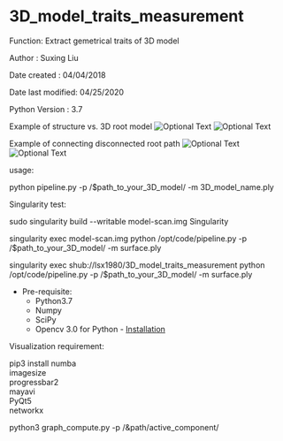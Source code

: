 # 3D_model_traits_measurement

Function: Extract gemetrical traits of 3D model 

Author            : Suxing Liu

Date created      : 04/04/2018

Date last modified: 04/25/2020

Python Version    : 3.7


Example of structure vs. 3D root model
![Optional Text](../master/media/image3.png) ![Optional Text](../master/media/image2.gif)

Example of connecting disconnected root path
![Optional Text](../master/media/image7.png) ![Optional Text](../master/media/image8.png)


usage: 

python pipeline.py -p /$path_to_your_3D_model/ -m 3D_model_name.ply

Singularity test:

sudo singularity build --writable model-scan.img Singularity

singularity exec model-scan.img python /opt/code/pipeline.py -p /$path_to_your_3D_model/ -m surface.ply

singularity exec shub://lsx1980/3D_model_traits_measurement python /opt/code/pipeline.py -p /$path_to_your_3D_model/ -m surface.ply

- Pre-requisite:  
    - Python3.7  
    - Numpy  
    - SciPy  
    - Opencv 3.0 for Python - [Installation](http://www.pyimagesearch.com/2015/06/15/install-opencv-3-0-and-python-2-7-on-osx/)
    

Visualization requirement:

  pip3 install numba \
                imagesize \
                progressbar2 \
                mayavi \
                PyQt5 \
                networkx
  
  python3 graph_compute.py -p /&path/active_component/
  
